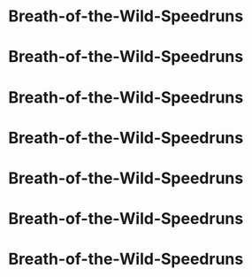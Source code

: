 # Breath-of-the-Wild-Speedruns
# Breath-of-the-Wild-Speedruns
# Breath-of-the-Wild-Speedruns
# Breath-of-the-Wild-Speedruns
# Breath-of-the-Wild-Speedruns
# Breath-of-the-Wild-Speedruns
# Breath-of-the-Wild-Speedruns

